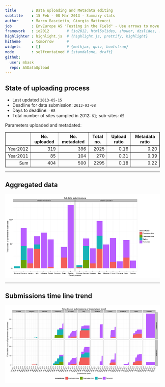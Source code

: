```yaml
---
title       : Data uploading and Metadata editing
subtitle    : 15 Feb - 08 Mar 2013 - Summary stats
author      : Marco Bascietto, Giorgio Matteucci
job         : EnvEurope A5 "Testing in the Field" - Use arrows to move between slides
framework   : io2012        # {io2012, html5slides, shower, dzslides, ...}
highlighter : highlight.js  # {highlight.js, prettify, highlight}
hitheme     : tomorrow      # 
widgets     : []            # {mathjax, quiz, bootstrap}
mode        : selfcontained # {standalone, draft}
github:
  user: mbask
  repo: A5DataUpload
---
```













## State of uploading process

* Last updated ``2013-05-15``
* Deadline for data submission: `2013-03-08`
* Days to deadline: ``-68``
* Total number of sites sampled in 2012: ``61``; sub-sites: ``65``

Parameters uploaded and metadated:
<!-- html table generated in R 3.0.0 by xtable 1.7-1 package -->
<!-- Wed May 15 09:36:49 2013 -->
<TABLE border=1>
<TR> <TH>  </TH> <TH> No. uploaded </TH> <TH> No. metadated </TH> <TH> Total no. </TH> <TH> Upload ratio </TH> <TH> Metadata ratio </TH>  </TR>
  <TR> <TD align="right"> Year2012 </TD> <TD align="right"> 319 </TD> <TD align="right"> 396 </TD> <TD align="right"> 2025 </TD> <TD align="right"> 0.16 </TD> <TD align="right"> 0.20 </TD> </TR>
  <TR> <TD align="right"> Year2011 </TD> <TD align="right">  85 </TD> <TD align="right"> 104 </TD> <TD align="right"> 270 </TD> <TD align="right"> 0.31 </TD> <TD align="right"> 0.39 </TD> </TR>
  <TR> <TD align="right"> Sum </TD> <TD align="right"> 404 </TD> <TD align="right"> 500 </TD> <TD align="right"> 2295 </TD> <TD align="right"> 0.18 </TD> <TD align="right"> 0.22 </TD> </TR>
   </TABLE>





---

## Aggregated data

![plot of chunk aggrDataByDomain](figure/A5DAMU-1aggrDataByDomain.png) 


---

## Submissions time line trend
 

![plot of chunk timeLineChart](figure/A5DAMU-1timeLineChart.png) 







